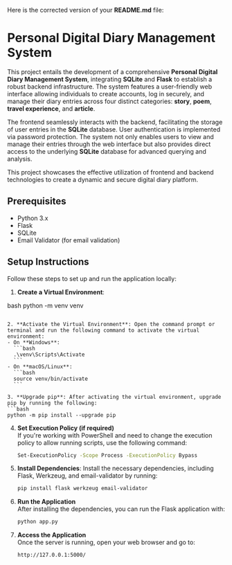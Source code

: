 Here is the corrected version of your **README.md** file:

# Personal Digital Diary Management System

This project entails the development of a comprehensive **Personal Digital Diary Management System**, integrating **SQLite** and **Flask** to establish a robust backend infrastructure. The system features a user-friendly web interface allowing individuals to create accounts, log in securely, and manage their diary entries across four distinct categories: **story**, **poem**, **travel experience**, and **article**. 

The frontend seamlessly interacts with the backend, facilitating the storage of user entries in the **SQLite** database. User authentication is implemented via password protection. The system not only enables users to view and manage their entries through the web interface but also provides direct access to the underlying **SQLite** database for advanced querying and analysis. 

This project showcases the effective utilization of frontend and backend technologies to create a dynamic and secure digital diary platform.

## Prerequisites

- Python 3.x
- Flask
- SQLite
- Email Validator (for email validation)

## Setup Instructions

Follow these steps to set up and run the application locally:

1. **Create a Virtual Environment**:
   
bash
   python -m venv venv
   ```

2. **Activate the Virtual Environment**: Open the command prompt or terminal and run the following command to activate the virtual environment:
   - On **Windows**:
     ```bash
     .\venv\Scripts\Activate
     ```
   - On **macOS/Linux**:
     ```bash
     source venv/bin/activate
     ```

3. **Upgrade pip**: After activating the virtual environment, upgrade pip by running the following:
   ```bash
   python -m pip install --upgrade pip
   ```

4. **Set Execution Policy (if required)**  
   If you're working with PowerShell and need to change the execution policy to allow running scripts, use the following command:
   ```bash
   Set-ExecutionPolicy -Scope Process -ExecutionPolicy Bypass
   ```

5. **Install Dependencies**: Install the necessary dependencies, including Flask, Werkzeug, and email-validator by running:
   ```bash
   pip install flask werkzeug email-validator
   ```

6. **Run the Application**  
   After installing the dependencies, you can run the Flask application with:
   ```bash
   python app.py
   ```

7. **Access the Application**  
   Once the server is running, open your web browser and go to:
   ```bash
   http://127.0.0.1:5000/
   ```

```
